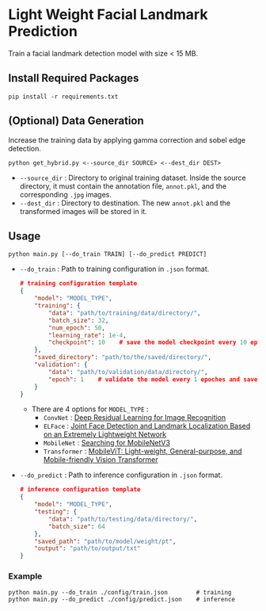 # Light Weight Facial Landmark Prediction
Train a facial landmark detection model with size < 15 MB.

## Install Required Packages
```shell
pip install -r requirements.txt
```

## (Optional) Data Generation
Increase the training data by applying gamma correction and sobel edge detection.
```shell
python get_hybrid.py <--source_dir SOURCE> <--dest_dir DEST>
```
- `--source_dir` : Directory to original training dataset. Inside the source directory, it must contain the annotation file, `annot.pkl`, and the corresponding `.jpg` images.
- `--dest_dir` : Directory to destination. The new `annot.pkl` and the transformed images will be stored in it.

## Usage
```shell
python main.py [--do_train TRAIN] [--do_predict PREDICT]
```
- `--do_train` : Path to training configuration in `.json` format.
    ```json
    # training configuration template
    {
        "model": "MODEL_TYPE",
        "training": {
            "data": "path/to/training/data/directory/",
            "batch_size": 32,
            "num_epoch": 50,
            "learning_rate": 1e-4,
            "checkpoint": 10    # save the model checkpoint every 10 epoches
        },
        "saved_directory": "path/to/the/saved/directory/",
        "validation": {
            "data": "path/to/validation/data/directory/",
            "epoch": 1    # validate the model every 1 epoches and save the model with best validation loss
        }
    }
    ```
    - There are 4 options for `MODEL_TYPE` :
        - `ConvNet` : [Deep Residual Learning for Image Recognition](https://arxiv.org/abs/1512.03385)
        - `ELFace` : [Joint Face Detection and Landmark Localization Based on an Extremely Lightweight Network](https://link.springer.com/chapter/10.1007/978-3-030-87358-5_28)
        - `MobileNet` : [Searching for MobileNetV3](https://arxiv.org/abs/1905.02244)
        - `Transformer` : [MobileViT: Light-weight, General-purpose, and Mobile-friendly Vision Transformer](https://arxiv.org/abs/2110.02178)

- `--do_predict` : Path to inference configuration in `.json` format.
    ```json
    # inference configuration template
    {
        "model": "MODEL_TYPE",
        "testing": {
            "data": "path/to/testing/data/directory/",
            "batch_size": 64
        },
        "saved_path": "path/to/model/weight/pt",
        "output": "path/to/output/txt"
    }
    ```
### Example 
```shell
python main.py --do_train ./config/train.json        # training
python main.py --do_predict ./config/predict.json    # inference
```